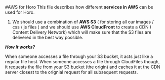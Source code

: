 #AWS for Horo
This file describes how different **services in AWS** can be used for Horo. 

1. We should use a combination of **AWS S3** ( for storing all our images / css / js files ) and we should use **AWS CloudFront** to create a
CDN ( Content Delivery Network) which will make sure that the S3 files are delivered in the best way possible. 

**_How it works?_**

When someone accesses a file through your S3 bucket, it acts just like a regular file host. When someone accesses a file through CloudFiles though, it requests the file from your S3 bucket (the origin) and caches it at the CDN server closest to the orignial request for all subsequent requests. 

